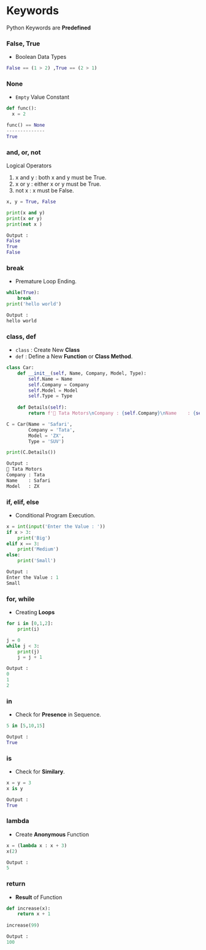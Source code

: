 # Keywords

Python Keywords are **Predefined**

### False, True

- Boolean Data Types

```python
False == (1 > 2) ,True == (2 > 1)
```

### None 

- `Empty` Value Constant

```python
def func():
  x = 2

func() == None 
--------------
True
```

### and, or, not  

Logical Operators

1. x and y : both x and y must be True.
2. x or y : either x or y must be True.
3. not x : x must be False.

```python
x, y = True, False

print(x and y)
print(x or y)
print(not x )
```

```python
Output : 
False
True
False
```

### break 

- Premature Loop Ending.

```python
while(True):
    break 
print('hello world')
```

```python
Output : 
hello world
```

### class, def 

- `class` : Create New **Class**
- `def` : Define a New **Function** or **Class Method**.

```python
class Car:
    def __init__(self, Name, Company, Model, Type):
        self.Name = Name
        self.Company = Company
        self.Model = Model
        self.Type = Type
        
    def Details(self):
        return f'🚗 Tata Motors\nCompany : {self.Company}\nName    : {self.Name}\nModel   : {self.Model}'
```

```python
C = Car(Name = 'Safari', 
        Company = 'Tata',
        Model = 'ZX',
        Type = 'SUV')

print(C.Details())
```

```python
Output :
🚗 Tata Motors
Company : Tata
Name    : Safari
Model   : ZX
```

### if, elif, else 

- Conditional Program Execution.

```python
x = int(input('Enter the Value : '))
if x > 3: 
    print('Big')
elif x == 3: 
    print('Medium')
else:
    print('Small')
```

```python
Output : 
Enter the Value : 1
Small
```

### for, while 

- Creating **Loops**

```python
for i in [0,1,2]:
    print(i)
```

```python
j = 0
while j < 3:
    print(j)
    j = j + 1
```

```python
Output :
0
1
2
```

### in 

- Check for **Presence** in Sequence.

```python
5 in [5,10,15]
```

```python
Output :
True
```

### is

- Check for **Similary**.

```python
x = y = 3
x is y
```

```python
Output :
True
```

### lambda 

- Create **Anonymous** Function

```python
x = (lambda x : x + 3)
x(2)
```

```python
Output :
5
```

### return 

- **Result** of Function

```Python
def increase(x):
    return x + 1
    
increase(99)    
```

```python
Output :
100
```
